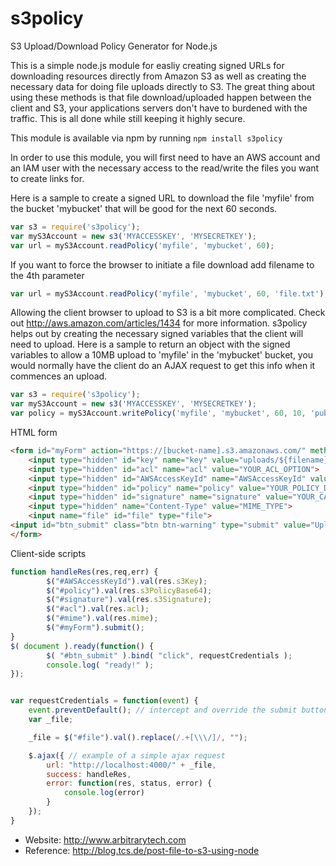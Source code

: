 s3policy
========

S3 Upload/Download Policy Generator for Node.js

This is a simple node.js module for easliy creating signed URLs for downloading resources directly from Amazon S3 as well as creating the necessary data for doing file uploads directly to S3. The great thing about using these methods is that file download/uploaded happen between the client and S3, your applications servers don't have to burdened with the traffic. This is all done while still keeping it highly secure.

This module is available via npm by running ````npm install s3policy````

In order to use this module, you will first need to have an AWS account and an IAM user with the necessary access to the read/write the files you want to create links for.

Here is a sample to create a signed URL to download the file 'myfile' from the bucket 'mybucket' that will be good for the next 60 seconds.
````javascript
var s3 = require('s3policy');
var myS3Account = new s3('MYACCESSKEY', 'MYSECRETKEY');
var url = myS3Account.readPolicy('myfile', 'mybucket', 60);
````

If you want to force the browser to initiate a file download add filename to the 4th parameter
````javascript
var url = myS3Account.readPolicy('myfile', 'mybucket', 60, 'file.txt');
````

Allowing the client browser to upload to S3 is a bit more complicated. Check out http://aws.amazon.com/articles/1434 for more information. s3policy helps out by creating the necessary signed variables that the client will need to upload. Here is a sample to return an object with the signed variables to allow a 10MB upload to 'myfile' in the 'mybucket' bucket, you would normally have the client do an AJAX request to get this info when it commences an upload.
````javascript
var s3 = require('s3policy');
var myS3Account = new s3('MYACCESSKEY', 'MYSECRETKEY');
var policy = myS3Account.writePolicy('myfile', 'mybucket', 60, 10, 'public-read', callback);
````

HTML form
````html
<form id="myForm" action="https://[bucket-name].s3.amazonaws.com/" method="post" enctype="multipart/form-data">
    <input type="hidden" id="key" name="key" value="uploads/${filename}">
    <input type="hidden" id="acl" name="acl" value="YOUR_ACL_OPTION">
    <input type="hidden" id="AWSAccessKeyId" name="AWSAccessKeyId" value="YOUR_AWS_ACCESS_KEY"> 
    <input type="hidden" id="policy" name="policy" value="YOUR_POLICY_DOCUMENT_BASE64_ENCODED">
    <input type="hidden" id="signature" name="signature" value="YOUR_CALCULATED_SIGNATURE">
    <input type="hidden" name="Content-Type" value="MIME_TYPE">
    <input name="file" id="file" type="file"> 
<input id="btn_submit" class="btn btn-warning" type="submit" value="Upload File to S3"> 
</form>
````

Client-side scripts
````javascript
function handleRes(res,req,err) {
        $("#AWSAccessKeyId").val(res.s3Key);
        $("#policy").val(res.s3PolicyBase64);
        $("#signature").val(res.s3Signature);
        $("#acl").val(res.acl);
        $("#mime").val(res.mime);
        $("#myForm").submit();
}
$( document ).ready(function() {
        $( "#btn_submit" ).bind( "click", requestCredentials );
        console.log( "ready!" );
});


var requestCredentials = function(event) { 
    event.preventDefault(); // intercept and override the submit button 
    var _file;

    _file = $("#file").val().replace(/.+[\\\/]/, "");

    $.ajax({ // example of a simple ajax request
        url: "http://localhost:4000/" + _file,
        success: handleRes,
        error: function(res, status, error) {
            console.log(error)
        }
    });
}
````
* Website: http://www.arbitrarytech.com
* Reference: http://blog.tcs.de/post-file-to-s3-using-node

